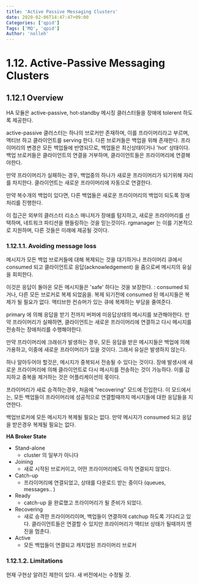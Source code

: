 ```yaml
---
title: 'Active Passive Messaging Clusters'
date: 2020-02-06T14:47:47+09:00
Categories: ['qpid']
Tags: ['MQ', 'qpid']
Author: 'nolleh'
---
```


# 1.12. Active-Passive Messaging Clusters

## 1.12.1 Overview

HA 모듈은 active-passive, hot-standby 메시징 클러스터들을 장애에 tolerent 하도록 제공한다.

active-passive 클러스터는 하나의 브로커만 존재하며, 이를 프라이머리라고 부르며, 액티브 하고 클라이언트를 serving 한다.
다른 브로커들은 백업을 위해 존재한다. 프라이머리의 변경은 모든 백업들에 반영되므로, 백업들은 최신상태이거나 'hot' 상태이다. 백업 브로커들은 클라이언트의 연결을 거부하며, 클라이언트들은 프라이머리에 연결해야한다.

만약 프라이머리가 실패하는 경우, 백업중의 하나가 새로운 프라이머리가 되기위해 자리를 차지한다.
클라이언트는 새로운 프라이머리에 자동으로 연결한다.

만약 복수개의 백업이 있다면, 다른 백업들은 새로운 프라이머리의 백업이 되도록 장애처리를 진행한다.

이 접근은 외부의 클러스터 리소스 매니저가 장애를 탐지하고, 새로운 프라이머리를 선택하며, 네트워크 파티션을 핸들링하는 것을 믿는것이다. rgmanager 는 이를 기본적으로 지원하며, 다른 것들은 미래에 제공될 것이다.

### 1.12.1.1. Avoiding message loss

메시지가 모든 백업 브로커들에 대해 복제되는 것을 대기하거나 프라이머리 큐에서 consumed 되고 클라이언트로 응답(acknowledgement) 을 줌으로써 메시지의 유실을 회피한다.

이것은 응답이 돌아온 모든 메시지들은 'safe' 하다는 것을 보장한다. : consumed 되거나, 다른 모든 브로커로 복제 되었음을. 복제 되기전에 consumed 된 메시지들은 복제가 될 필요가 없다. 액티브한 컨슈머가 있는 큐에 복제하는 부담을 줄여준다.

primary 에 의해 응답을 받기 전까지 버퍼에 미응답상태의 메시지를 보관해야한다. 만약 프라이머리가 실패하면, 클라이언트는 새로운 프라이머리에 연결하고 다시 메시지를 전송하는 장애처리를 수행해야한다.

만약 프라이머리에 크래쉬가 발생하는 경우, 모든 응답을 받은 메시지들은 백업에 의해 가용하고, 이중에 새로운 프라이머리가 있을 것이다. 그래서 유실은 발생하지 않는다.

하나 알아두어야 할것은, 메시지가 중복되서 전송될 수 있다는 것이다. 장애 발생시에 새로운 프라이머리에 의해 클라이언트로 다시 메시지를 전송하는 것이 가능하다. 이를 감지하고 중복을 제거하는 것은 어플리케이션의 몫이다.

프라이머리가 새로 승격하는경우, 처음에 "recovering" 모드에 진입한다. 이 모드에서는, 모든 백업들이 프라이머리에 성공적으로 연결할때까지 메시지들에 대한 응답들을 지연한다.

백업브로커에 모든 메시지가 복제될 필요는 없다. 만약 메시지가 consumed 되고 응답을 받은경우 복제될 필요는 없다.

**HA Broker State**

- Stand-alone
  - cluster 의 일부가 아니다
- Joining
  - 새로 시작된 브로커이고, 어떤 프라이머리에도 아직 연결되지 않았다.
- Catch-up
  - 프라이머리에 연결되었고, 상태를 다운로드 받는 중이다 (queues, messages.. )
- Ready
  - catch-up 을 완료했고 프라이머리가 될 준비가 되었다.
- Recovering
  - 새로 승격한 프라이머리이며, 백업들이 연결하여 catchup 하도록 기다리고 있다. 클라이언트들은 연결할 수 있지만 프라이머리가 액티브 상태가 될때까지 엔진을 멈춘다.
- Active
  - 모든 백업들이 연결되고 캐치업된 프라이머리 브로커

### 1.12.1.2. Limitations

현재 구현상 알려진 제한이 있다. 새 버전에서는 수정될 것.
